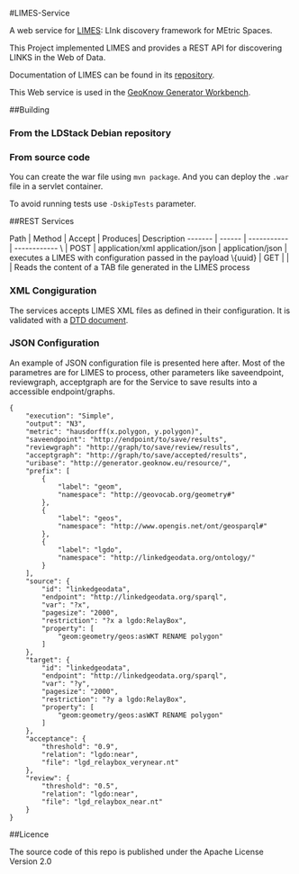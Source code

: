 #LIMES-Service

A web service for [LIMES](http://aksw.org/Projects/LIMES.html): LInk discovery framework for MEtric Spaces.

This Project implemented LIMES and provides a REST API for discovering LINKS in the Web of Data. 

Documentation of LIMES can be found in its [repository](https://github.com/AKSW/LIMES).

This Web service is used in the [GeoKnow Generator Workbench](https://github.com/GeoKnow/GeoKnowGeneratorUI).


##Building

### From the LDStack Debian repository

### From source code

You can create the war file using `mvn package`. And you can deploy the `.war` file in a servlet container.
	
To avoid running tests use `-DskipTests` parameter.

	

##REST Services

Path     | Method |  Accept | Produces| Description
-------  | ------ | ----------- | ------------
\        | POST   | application/xml application/json | application/json | executes a LIMES with configuration passed in the payload
\\{uuid} | GET    |  |  | Reads the content of a TAB file generated in the LIMES process

### XML Congiguration

The services accepts LIMES XML files as defined in their configuration. It is validated with a [DTD document](https://github.com/GeoKnow/LIMES-Service/blob/master/limes.dtd).

### JSON Configuration
An example of JSON configuration file is presented here after. Most of the parametres are for LIMES to process, other parameters like saveendpoint, reviewgraph, acceptgraph are for the Service to save results into a accessible endpoint/graphs.
 
 	{
        "execution": "Simple",
        "output": "N3",
        "metric": "hausdorff(x.polygon, y.polygon)",
        "saveendpoint": "http://endpoint/to/save/results",
        "reviewgraph": "http://graph/to/save/review/results",
        "acceptgraph": "http://graph/to/save/accepted/results",
        "uribase": "http://generator.geoknow.eu/resource/",
        "prefix": [
            {
                "label": "geom",
                "namespace": "http://geovocab.org/geometry#"
            },
            {
                "label": "geos",
                "namespace": "http://www.opengis.net/ont/geosparql#"
            },
            {
                "label": "lgdo",
                "namespace": "http://linkedgeodata.org/ontology/"
            }
        ],
        "source": {
            "id": "linkedgeodata",
            "endpoint": "http://linkedgeodata.org/sparql",
            "var": "?x",
            "pagesize": "2000",
            "restriction": "?x a lgdo:RelayBox",
            "property": [
                "geom:geometry/geos:asWKT RENAME polygon"
            ]
        },
        "target": {
            "id": "linkedgeodata",
            "endpoint": "http://linkedgeodata.org/sparql",
            "var": "?y",
            "pagesize": "2000",
            "restriction": "?y a lgdo:RelayBox",
            "property": [
                "geom:geometry/geos:asWKT RENAME polygon"
            ]
        },
        "acceptance": {
            "threshold": "0.9",
            "relation": "lgdo:near",
            "file": "lgd_relaybox_verynear.nt"
        },
        "review": {
            "threshold": "0.5",
            "relation": "lgdo:near",
            "file": "lgd_relaybox_near.nt"
        }
    }



##Licence

The source code of this repo is published under the Apache License Version 2.0
